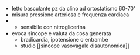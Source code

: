 - letto basculante pz da clino ad ortostatismo 60-70'
- misura pressione arteriosa e frequenza cardiaca
- + sensibile con nitroglicerina
- evoca sincope e valuta da cosa generata
	- bradicardia, ipotensione o entrambe
	- studio [[sincope vasovagale disautonomica]]